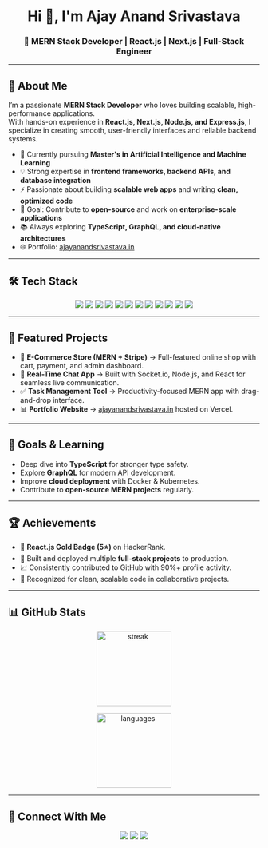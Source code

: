 <!-- Banner -->
<h1 align="center">Hi 👋, I'm Ajay Anand Srivastava</h1>
<h3 align="center">🚀 MERN Stack Developer | React.js | Next.js | Full-Stack Engineer</h3>

---

## 💫 About Me
I’m a passionate **MERN Stack Developer** who loves building scalable, high-performance applications.  
With hands-on experience in **React.js, Next.js, Node.js, and Express.js**, I specialize in creating smooth, user-friendly interfaces and reliable backend systems.  

- 🌱 Currently pursuing **Master's in Artificial Intelligence and Machine Learning**
- 💡 Strong expertise in **frontend frameworks, backend APIs, and database integration**  
- ⚡ Passionate about building **scalable web apps** and writing **clean, optimized code**  
- 🎯 Goal: Contribute to **open-source** and work on **enterprise-scale applications**  
- 📚 Always exploring **TypeScript, GraphQL, and cloud-native architectures**  
- 🌐 Portfolio: [ajayanandsrivastava.in](https://ajayanandsrivastava.in)  

---

## 🛠️ Tech Stack
<p align="center">
  <!-- MERN -->
  <img src="https://img.shields.io/badge/MongoDB-4EA94B?style=for-the-badge&logo=mongodb&logoColor=white" />
  <img src="https://img.shields.io/badge/Express.js-000000?style=for-the-badge&logo=express&logoColor=white" />
  <img src="https://img.shields.io/badge/React-20232A?style=for-the-badge&logo=react&logoColor=61DAFB" />
  <img src="https://img.shields.io/badge/Node.js-43853D?style=for-the-badge&logo=node-dot-js&logoColor=white" />

  <!-- Extra -->
  <img src="https://img.shields.io/badge/Next.js-000000?style=for-the-badge&logo=next-dot-js&logoColor=white" />
  <img src="https://img.shields.io/badge/TypeScript-007ACC?style=for-the-badge&logo=typescript&logoColor=white" />
  <img src="https://img.shields.io/badge/TailwindCSS-38B2AC?style=for-the-badge&logo=tailwind-css&logoColor=white" />
  <img src="https://img.shields.io/badge/Azure-0078D4?style=for-the-badge&logo=microsoft-azure&logoColor=white" />
  <img src="https://img.shields.io/badge/Git-FF4500?style=for-the-badge&logo=git&logoColor=white" />
  <img src="https://img.shields.io/badge/Postman-FD6C35?style=for-the-badge&logo=postman&logoColor=white" />
  <img src="https://img.shields.io/badge/Firebase-FFCA28?style=for-the-badge&logo=firebase&logoColor=black" />
  <img src="https://img.shields.io/badge/Material%20UI-0081CB?style=for-the-badge&logo=mui&logoColor=white" />
</p>

---

## 📂 Featured Projects
- 🛒 **E-Commerce Store (MERN + Stripe)** → Full-featured online shop with cart, payment, and admin dashboard.  
- 💬 **Real-Time Chat App** → Built with Socket.io, Node.js, and React for seamless live communication.  
- ✅ **Task Management Tool** → Productivity-focused MERN app with drag-and-drop interface.  
- 📊 **Portfolio Website** → [ajayanandsrivastava.in](https://ajayanandsrivastava.in) hosted on Vercel.  

---

## 🎯 Goals & Learning
- Deep dive into **TypeScript** for stronger type safety.  
- Explore **GraphQL** for modern API development.  
- Improve **cloud deployment** with Docker & Kubernetes.  
- Contribute to **open-source MERN projects** regularly.  

---

## 🏆 Achievements
- 🌟 **React.js Gold Badge (5⭐)** on HackerRank.  
- 🚀 Built and deployed multiple **full-stack projects** to production.  
- 📈 Consistently contributed to GitHub with 90%+ profile activity.  
- 🏅 Recognized for clean, scalable code in collaborative projects.  

---

## 📊 GitHub Stats
<p align="center">
  <!-- <img src="https://github-readme-stats.vercel.app/api?username=ajay-anand-dev&show_icons=true&theme=radical" alt="stats" height="150"/> -->
  <img src="https://github-readme-streak-stats.herokuapp.com/?user=ajay-anand-dev&theme=radical" alt="streak" height="150"/>
</p>

<p align="center">
  <img src="https://github-readme-stats.vercel.app/api/top-langs/?username=ajay-anand-dev&layout=compact&theme=radical" alt="languages" height="150"/>
</p>

---

## 🔗 Connect With Me
<p align="center">
  <a href="https://linkedin.com/in/ajay-srivastava5679"><img src="https://img.shields.io/badge/LinkedIn-0A66C2?style=for-the-badge&logo=linkedin&logoColor=white"/></a>
  <a href="mailto:ajaysrivastava5679@gmail.com"><img src="https://img.shields.io/badge/Gmail-D14836?style=for-the-badge&logo=gmail&logoColor=white"/></a>
  <a href="https://ajayanandsrivastava.in"><img src="https://img.shields.io/badge/Portfolio-000000?style=for-the-badge&logo=vercel&logoColor=white"/></a>
</p>
